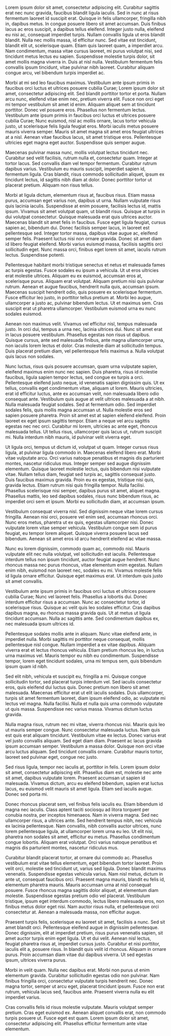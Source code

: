 

Lorem ipsum dolor sit amet, consectetur adipiscing elit. Curabitur sagittis erat nec nunc gravida, faucibus blandit ligula iaculis. Sed in nunc at risus fermentum laoreet id suscipit erat. Quisque in felis ullamcorper, fringilla nibh in, dapibus metus. In congue posuere libero sit amet accumsan. Duis finibus lacus ac eros suscipit, a dapibus tellus eleifend. Integer justo nulla, eleifend eu nisi ac, consequat imperdiet turpis. Nullam convallis ligula ut eros blandit blandit. Nulla nec mollis massa, id efficitur nunc. Sed vitae est tincidunt, blandit elit ut, scelerisque quam. Etiam quis laoreet quam, a imperdiet arcu. Nam condimentum, massa vitae cursus laoreet, mi purus volutpat nisi, sed tincidunt metus lectus eu sapien. Suspendisse molestie turpis dolor, sit amet mollis magna viverra in. Duis at nisl nulla. Vestibulum fermentum felis convallis ipsum tincidunt, vitae pulvinar nibh laoreet. Curabitur aliquam congue arcu, vel bibendum turpis imperdiet ac.

Morbi at mi sed leo faucibus maximus. Vestibulum ante ipsum primis in faucibus orci luctus et ultrices posuere cubilia Curae; Lorem ipsum dolor sit amet, consectetur adipiscing elit. Sed blandit porttitor tortor et porta. Nullam arcu nunc, eleifend vitae enim nec, pretium viverra elit. Fusce non orci eget mi tempor vestibulum sit amet id enim. Aliquam aliquet sem at tincidunt porttitor. Donec vel posuere eros. Phasellus non fermentum lectus. Vestibulum ante ipsum primis in faucibus orci luctus et ultrices posuere cubilia Curae; Nunc euismod, nisl ac mollis ornare, lacus tortor vehicula justo, ut scelerisque felis ligula feugiat eros. Morbi iaculis metus posuere mauris viverra semper. Mauris sit amet magna sit amet eros feugiat ultrices at a nisl. Aenean vitae faucibus lacus, sit amet tristique eros. Pellentesque ultricies eget magna eget auctor. Suspendisse quis semper augue.

Maecenas pulvinar massa nunc, mollis volutpat lectus tincidunt nec. Curabitur sed velit facilisis, rutrum nulla et, consectetur quam. Integer at tortor lacus. Sed convallis diam vel tempor fermentum. Curabitur rutrum dapibus varius. Vestibulum eu mauris suscipit, imperdiet sapien id, fermentum ligula. Cras blandit, risus commodo sollicitudin aliquet, ipsum ex tincidunt lectus, id sagittis nibh diam at dolor. Donec porttitor tortor ut placerat pretium. Aliquam non risus tellus.

Morbi at ligula dictum, elementum risus at, faucibus risus. Etiam massa purus, accumsan eget varius non, dapibus ut urna. Nullam vulputate risus quis lacinia iaculis. Suspendisse at enim posuere, facilisis lectus id, mattis ipsum. Vivamus sit amet volutpat quam, ut blandit risus. Quisque at turpis in dui volutpat consectetur. Quisque malesuada erat quis ultrices auctor. Maecenas blandit sit amet felis in faucibus. Fusce eget ligula feugiat, cursus sapien ac, bibendum dui. Donec facilisis semper lacus, in laoreet est pellentesque sed. Integer tortor massa, dapibus vitae augue ac, eleifend semper felis. Praesent luctus nisi non ornare gravida. Donec sit amet diam id libero feugiat eleifend. Morbi varius euismod massa, facilisis sagittis orci sollicitudin eget. Nunc massa orci, finibus eget lorem sit amet, iaculis rutrum lectus. Suspendisse potenti.

Pellentesque habitant morbi tristique senectus et netus et malesuada fames ac turpis egestas. Fusce sodales eu ipsum a vehicula. Ut ut eros ultricies erat molestie ultrices. Aliquam eu ex euismod, accumsan eros at, scelerisque purus. Aliquam erat volutpat. Aliquam pretium nisi quis pulvinar rutrum. Aenean et augue faucibus, hendrerit nulla quis, accumsan ipsum. Maecenas suscipit hendrerit odio, quis posuere ex scelerisque fermentum. Fusce efficitur leo justo, in porttitor tellus pretium at. Morbi leo augue, ullamcorper a justo ac, pulvinar bibendum lectus. Ut et maximus sem. Cras suscipit erat ut pharetra ullamcorper. Vestibulum euismod urna eu nunc sodales euismod.

Aenean non maximus velit. Vivamus vel efficitur nisl, tempus malesuada justo. In orci dui, tempus a urna nec, lacinia ultrices dui. Nunc sit amet erat in lacus posuere vestibulum. Phasellus egestas non risus ut dapibus. Quisque cursus, ante sed malesuada finibus, ante magna ullamcorper urna, non iaculis lorem lectus et dolor. Cras molestie diam at sollicitudin tempus. Duis placerat pretium diam, vel pellentesque felis maximus a. Nulla volutpat quis lacus non sodales.

Nunc luctus, risus quis posuere accumsan, quam urna vulputate sapien, eleifend maximus enim nunc nec sapien. Duis pharetra, risus id molestie faucibus, ligula sapien tempor lectus, sed congue ex turpis a orci. Pellentesque eleifend justo neque, id venenatis sapien dignissim quis. Ut ex tellus, convallis eget condimentum vitae, aliquam ut lorem. Mauris ultricies, erat id efficitur luctus, ante ex accumsan velit, non malesuada libero odio consequat ante. Vestibulum quis augue at velit ultrices malesuada a at nibh. Nulla malesuada feugiat sodales. Sed at fermentum odio. Sed imperdiet sodales felis, quis mollis magna accumsan ut. Nulla molestie eros sed sapien posuere pharetra. Proin sit amet est at sapien eleifend eleifend. Proin laoreet ex eget ipsum sagittis tempor. Etiam a neque vel arcu sagittis egestas nec nec orci. Curabitur mi lorem, ultricies ac ante eget, rhoncus malesuada tellus. Ut tellus risus, ullamcorper quis lacus ut, rutrum suscipit mi. Nulla interdum nibh mauris, id pulvinar velit viverra eget.

Ut ligula orci, tempus ut dictum id, volutpat ut quam. Integer cursus risus ligula, at pulvinar ligula commodo in. Maecenas eleifend libero erat. Morbi vitae vulputate arcu. Orci varius natoque penatibus et magnis dis parturient montes, nascetur ridiculus mus. Integer semper sed augue dignissim elementum. Quisque laoreet molestie lectus, quis bibendum nisi vulputate vitae. Nullam tellus diam, feugiat sed turpis ac, sagittis consequat justo. Duis faucibus maximus gravida. Proin eu ex egestas, tristique nisi quis, gravida lectus. Etiam rutrum nisi quis fringilla tempor. Nulla facilisi. Phasellus scelerisque nisi semper, dapibus purus sit amet, aliquet magna. Phasellus mattis, leo sed dapibus sodales, risus nunc bibendum risus, ac imperdiet orci sem et ipsum. Morbi eu sollicitudin diam, at accumsan ipsum.

Vestibulum consequat viverra nisl. Sed dignissim neque vitae lorem cursus fringilla. Aenean nisi orci, posuere vel enim sed, accumsan rhoncus orci. Nunc eros metus, pharetra ut ex quis, egestas ullamcorper nisi. Donec vulputate lorem vitae semper vehicula. Vestibulum congue sem id purus feugiat, eu tempor lorem aliquet. Quisque viverra posuere lacus sed bibendum. Aenean sit amet eros id arcu hendrerit eleifend ac vitae massa.

Nunc eu lorem dignissim, commodo quam ac, commodo nisl. Mauris vulputate elit nec nulla volutpat, vel sollicitudin est iaculis. Pellentesque interdum tellus non ipsum tincidunt, auctor feugiat augue hendrerit. Nunc rhoncus massa nec purus rhoncus, vitae elementum enim egestas. Nullam enim nibh, euismod non laoreet nec, sodales eu mi. Vivamus molestie felis id ligula ornare efficitur. Quisque eget maximus erat. Ut interdum quis justo sit amet convallis.

Vestibulum ante ipsum primis in faucibus orci luctus et ultrices posuere cubilia Curae; Nunc vel laoreet felis. Phasellus a lobortis dui. Donec interdum efficitur risus a accumsan. Nunc ac consectetur tortor, id scelerisque risus. Quisque ac velit quis leo sodales efficitur. Cras dapibus dapibus magna, eu rhoncus massa gravida quis. Ut at metus ut ligula tincidunt accumsan. Nulla ac sagittis ante. Sed condimentum dapibus ex, nec malesuada ipsum ultrices id.

Pellentesque sodales mollis ante in aliquam. Nunc vitae eleifend ante, in imperdiet nulla. Morbi sagittis mi porttitor neque consequat, mollis pellentesque nisl congue. Nullam imperdiet a ex vitae dapibus. Aliquam viverra erat et lectus rhoncus vehicula. Etiam pretium rhoncus leo, in luctus urna maximus vel. Mauris tempor eu nibh eu condimentum. Suspendisse tempor, lorem eget tincidunt sodales, urna mi tempus sem, quis bibendum ipsum quam id nibh.

Sed elit nibh, vehicula et suscipit eu, fringilla a mi. Quisque congue sollicitudin tortor, sed placerat turpis interdum vel. Sed iaculis consectetur eros, quis eleifend dui luctus quis. Donec pretium non libero sit amet malesuada. Maecenas efficitur erat ut elit iaculis sodales. Duis ullamcorper, turpis sit amet fermentum laoreet, diam ipsum eleifend odio, ac vulputate mi lectus vel magna. Nulla facilisi. Nulla et nulla quis urna commodo vulputate ut quis massa. Suspendisse nec varius massa. Vivamus dictum luctus gravida.

Nulla magna risus, rutrum nec mi vitae, viverra rhoncus nisi. Mauris quis leo ut mauris semper congue. Nunc consectetur malesuada luctus. Nam quis est quis erat aliquam tincidunt. Vestibulum vitae ex lectus. Donec varius erat vel justo convallis aliquam. Sed eget diam diam. Praesent ac lacus gravida ipsum accumsan semper. Vestibulum a massa dolor. Quisque non orci vitae arcu luctus aliquam. Sed tincidunt convallis ornare. Curabitur mauris tortor, laoreet sed pulvinar eget, congue nec justo.

Sed risus ligula, tempor nec iaculis at, porttitor in felis. Lorem ipsum dolor sit amet, consectetur adipiscing elit. Phasellus diam est, molestie nec ante sit amet, dapibus vulputate lorem. Praesent accumsan ut sapien id malesuada. Vivamus dictum, arcu eu eleifend bibendum, sapien erat luctus lacus, eu euismod velit mauris sit amet ligula. Etiam sed iaculis augue. Donec sed porta mi.

Donec rhoncus placerat sem, vel finibus felis iaculis eu. Etiam bibendum id magna nec iaculis. Class aptent taciti sociosqu ad litora torquent per conubia nostra, per inceptos himenaeos. Nam in viverra magna. Sed nec ullamcorper risus, a ultrices ante. Sed hendrerit tempus nibh, nec vehicula ex lacinia pellentesque. Nam convallis, nibh convallis auctor ultrices, nunc lorem pellentesque ligula, at ullamcorper lorem urna eu leo. Ut elit nisi, pharetra non sodales sit amet, efficitur eu metus. Phasellus condimentum congue lobortis. Aliquam erat volutpat. Orci varius natoque penatibus et magnis dis parturient montes, nascetur ridiculus mus.

Curabitur blandit placerat tortor, at ornare dui commodo ac. Phasellus vestibulum erat vitae tellus elementum, eget bibendum tortor laoreet. Proin velit orci, molestie sed tincidunt ut, varius sed ligula. Donec blandit maximus venenatis. Suspendisse egestas vehicula varius. Nam nisl metus, dictum in ante ut, consequat faucibus orci. Praesent magna mauris, blandit eu felis id, elementum pharetra mauris. Mauris accumsan urna at nisl consequat posuere. Fusce rhoncus magna sagittis dolor aliquet, at elementum diam molestie. Suspendisse egestas pretium odio vel placerat. Vestibulum tristique, ipsum eget interdum commodo, lectus libero malesuada eros, non finibus metus dolor eget nisi. Nam auctor risus nulla, et pellentesque orci consectetur at. Aenean a malesuada massa, non efficitur augue.

Praesent turpis felis, scelerisque eu laoreet sit amet, facilisis a nunc. Sed sit amet blandit orci. Pellentesque eleifend augue in dignissim pellentesque. Donec dignissim, elit at imperdiet pretium, risus purus venenatis sapien, sit amet auctor turpis enim eget ligula. Ut et dui velit. Aenean nisl lectus, feugiat pharetra risus at, imperdiet cursus justo. Curabitur et nisi porttitor, iaculis elit a, posuere risus. In blandit quis velit id rhoncus. Aliquam in ornare purus. Proin accumsan diam vitae dui dapibus viverra. Ut sed egestas ipsum, ultrices viverra purus.

Morbi in velit quam. Nulla nec dapibus erat. Morbi non purus ut enim elementum gravida. Curabitur sollicitudin egestas odio non pulvinar. Nam finibus fringilla orci, consectetur vulputate turpis hendrerit nec. Donec magna tortor, semper ut arcu eget, placerat tincidunt ipsum. Fusce non erat rutrum, vehicula lacus sed, faucibus ante. Praesent viverra nulla eu elit imperdiet varius.

Cras convallis felis id risus molestie vulputate. Mauris volutpat semper pretium. Cras eget euismod ex. Aenean aliquet convallis erat, non commodo turpis posuere ut. Fusce eget est quam. Lorem ipsum dolor sit amet, consectetur adipiscing elit. Phasellus efficitur fermentum ante vitae elementum. 
